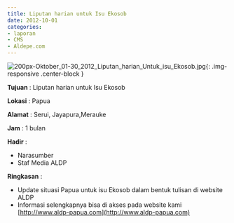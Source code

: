 ```yaml
---
title: Liputan harian untuk Isu Ekosob
date: 2012-10-01
categories:
- laporan
- CMS
- Aldepe.com
---
```


![200px-Oktober_01-30_2012_Liputan_harian_Untuk_isu_Ekosob.jpg](/uploads/200px-Oktober_01-30_2012_Liputan_harian_Untuk_isu_Ekosob.jpg){: .img-responsive .center-block }

**Tujuan** : Liputan harian untuk Isu Ekosob

**Lokasi** : Papua

**Alamat** : Serui, Jayapura,Merauke

**Jam** : 1 bulan

**Hadir** : 
* Narasumber
* Staf Media ALDP

**Ringkasan** : 
* Update situasi Papua untuk isu Ekosob dalam bentuk tulisan di website ALDP
* Informasi selengkapnya bisa di akses pada website kami [http://www.aldp-papua.com](http://www.aldp-papua.com)
